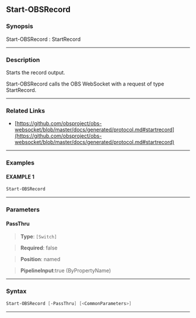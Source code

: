 Start-OBSRecord
---------------
### Synopsis
Start-OBSRecord : StartRecord

---
### Description

Starts the record output.


Start-OBSRecord calls the OBS WebSocket with a request of type StartRecord.

---
### Related Links
* [https://github.com/obsproject/obs-websocket/blob/master/docs/generated/protocol.md#startrecord](https://github.com/obsproject/obs-websocket/blob/master/docs/generated/protocol.md#startrecord)



---
### Examples
#### EXAMPLE 1
```PowerShell
Start-OBSRecord
```

---
### Parameters
#### **PassThru**

> **Type**: ```[Switch]```

> **Required**: false

> **Position**: named

> **PipelineInput**:true (ByPropertyName)



---
### Syntax
```PowerShell
Start-OBSRecord [-PassThru] [<CommonParameters>]
```
---
